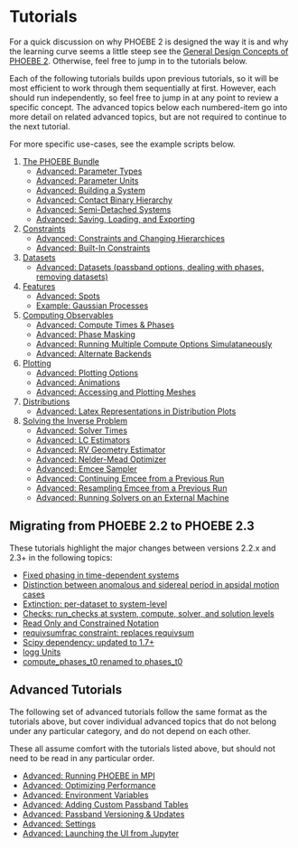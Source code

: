 # Tutorials

For a quick discussion on why PHOEBE 2 is designed the way it is and why the learning curve seems a little steep see the [General Design Concepts of PHOEBE 2](tutorials/design_concepts.ipynb).  Otherwise, feel free to jump in to the tutorials below.

Each of the following tutorials builds upon previous tutorials, so it will be most efficient to work through them sequentially at first. However, each should run independently, so feel free to jump in at any point to review a specific concept.  The advanced topics below each numbered-item go into more detail on related advanced topics, but are not required to continue to the next tutorial.

For more specific use-cases, see the example scripts below.

1. [The PHOEBE Bundle](tutorials/general_concepts.ipynb)
    * [Advanced: Parameter Types](tutorials/parameters.ipynb)
    * [Advanced: Parameter Units](tutorials/units.ipynb)
    * [Advanced: Building a System](tutorials/building_a_system.ipynb)
    * [Advanced: Contact Binary Hierarchy](tutorials/contact_binary_hierarchy.ipynb)
    * [Advanced: Semi-Detached Systems](tutorials/requiv_crit_semidetached.ipynb)
    * [Advanced: Saving, Loading, and Exporting](tutorials/saving_and_loading.ipynb)
2. [Constraints](tutorials/constraints.ipynb)
    * [Advanced: Constraints and Changing Hierarchices](tutorials/constraints_hierarchies.ipynb)
    * [Advanced: Built-In Constraints](tutorials/constraints_builtin.ipynb)
3. [Datasets](tutorials/datasets.ipynb)
    * [Advanced: Datasets (passband options, dealing with phases, removing datasets)](tutorials/datasets_advanced.ipynb)
4. [Features](tutorials/features.ipynb)
    * [Advanced: Spots](tutorials/spots.ipynb)
    * [Example: Gaussian Processes](examples/minimal_GPs.ipynb)
5. [Computing Observables](tutorials/compute.ipynb)
    * [Advanced: Compute Times & Phases](tutorials/compute_times_phases.ipynb)
    * [Advanced: Phase Masking](tutorials/mask_phases.ipynb)
    * [Advanced: Running Multiple Compute Options Simulataneously](tutorials/compute_multiple.ipynb)
    * [Advanced: Alternate Backends](tutorials/alternate_backends.ipynb)
6. [Plotting](tutorials/plotting.ipynb)
    * [Advanced: Plotting Options](tutorials/plotting_advanced.ipynb)
    * [Advanced: Animations](tutorials/animations.ipynb)
    * [Advanced: Accessing and Plotting Meshes](tutorials/meshes.ipynb)
7. [Distributions](tutorials/distributions.ipynb)
    * [Advanced: Latex Representations in Distribution Plots](tutorials/latex_repr.ipynb)
8. [Solving the Inverse Problem](tutorials/solver.ipynb)
    * [Advanced: Solver Times](tutorials/solver_times.ipynb)
    * [Advanced: LC Estimators](tutorials/LC_estimators.ipynb)
    * [Advanced: RV Geometry Estimator](tutorials/RV_estimators.ipynb)
    * [Advanced: Nelder-Mead Optimizer](tutorials/nelder_mead.ipynb)
    * [Advanced: Emcee Sampler](tutorials/emcee.ipynb)
    * [Advanced: Continuing Emcee from a Previous Run](tutorials/emcee_continue_from.ipynb)
    * [Advanced: Resampling Emcee from a Previous Run](tutorials/emcee_resampling.ipynb)
    * [Advanced: Running Solvers on an External Machine](tutorials/export_solver.ipynb)

## Migrating from PHOEBE 2.2 to PHOEBE 2.3

These tutorials highlight the major changes between versions 2.2.x and 2.3+ in the following topics:

* [Fixed phasing in time-dependent systems](tutorials/22_23_dpdt_phasing.ipynb)
* [Distinction between anomalous and sidereal period in apsidal motion cases](tutorials/22_23_period_anom.ipynb)
* [Extinction: per-dataset to system-level](tutorials/22_23_extinction.ipynb)
* [Checks: run_checks at system, compute, solver, and solution levels](tutorials/22_23_run_checks.ipynb)
* [Read Only and Constrained Notation](tutorials/22_23_readonly.ipynb)
* [requivsumfrac constraint: replaces requivsum](tutorials/22_23_requivsumfrac.ipynb)
* [Scipy dependency: updated to 1.7+](tutorials/22_23_scipy.ipynb)
* [logg Units](tutorials/22_23_logg_units.ipynb)
* [compute_phases_t0 renamed to phases_t0](tutorials/22_23_phases_t0.ipynb)


## Advanced Tutorials

The following set of advanced tutorials follow the same format as the tutorials above, but cover individual advanced topics that do not belong under any particular category, and do not depend on each other.

These all assume comfort with the tutorials listed above, but should not need to be read in any particular order.

* [Advanced: Running PHOEBE in MPI](tutorials/mpi.ipynb)
* [Advanced: Optimizing Performance](tutorials/optimizing.ipynb)
* [Advanced: Environment Variables](tutorials/envars.ipynb)
* [Advanced: Adding Custom Passband Tables](tutorials/passbands.ipynb)
* [Advanced: Passband Versioning & Updates](tutorials/passband_updates.ipynb)
* [Advanced: Settings](tutorials/settings.ipynb)
* [Advanced: Launching the UI from Jupyter](tutorials/ui_jupyter.ipynb)
